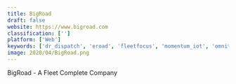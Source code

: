 ```yaml
---
title: BigRoad
draft: false 
website: https://www.bigroad.com
classification: ['']
platform: ['Web']
keywords: ['dr_dispatch', 'eroad', 'fleetfocus', 'momentum_iot', 'omnitracs_xrs', 'onfleet', 'wialon']
image: 2020/04/BigRoad.png
---
```

BigRoad - A Fleet Complete Company